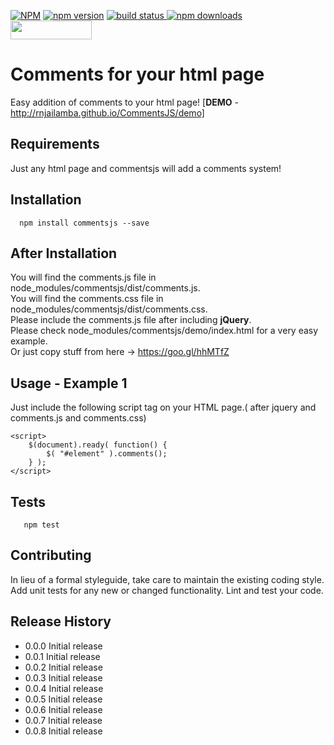 [![NPM](https://nodei.co/npm/commentsjs.png?downloads=true&downloadRank=true&stars=true)](https://www.npmjs.com/package/commentsjs)
[![npm version](https://badge.fury.io/js/commentsjs.svg)](https://www.npmjs.com/package/commentsjs)
<a href="https://www.npmjs.com/package/commentsjs">
    <img src="https://img.shields.io/travis/badges/shields.svg"
         alt="build status">
</a>
[![npm downloads](https://img.shields.io/npm/dm/commentsjs.svg?style=flat)](https://www.npmjs.com/package/commentsjs)
<a href="http://bower.io/search/?q=commentsjs">
<img src="http://benschwarz.github.io/bower-badges/badge@2x.png" width="130" height="30">
</a>       

Comments for your html page
=======================================

Easy addition of comments to your html page! [**DEMO** - http://rnjailamba.github.io/CommentsJS/demo] 

## Requirements

Just any html page and commentsjs will add a comments system! 

## Installation

```shell
  npm install commentsjs --save
```

## After Installation

You will find the comments.js file in node_modules/commentsjs/dist/comments.js.      
You will find the comments.css file in node_modules/commentsjs/dist/comments.css.      
Please include the comments.js file after including **jQuery**.     
Please check node_modules/commentsjs/demo/index.html for a very easy example.    
Or just copy stuff from here -> https://goo.gl/hhMTfZ
  
## Usage - Example 1

Just include the following script tag on your HTML page.( after jquery and comments.js and comments.css)        

```
<script>
	$(document).ready( function() {
		$( "#element" ).comments();
	} );
</script>

```


## Tests

```shell
   npm test
```

## Contributing

In lieu of a formal styleguide, take care to maintain the existing coding style.
Add unit tests for any new or changed functionality. Lint and test your code.

## Release History

* 0.0.0 Initial release
* 0.0.1 Initial release
* 0.0.2 Initial release
* 0.0.3 Initial release
* 0.0.4 Initial release
* 0.0.5 Initial release
* 0.0.6 Initial release
* 0.0.7 Initial release
* 0.0.8 Initial release
